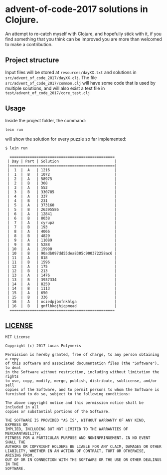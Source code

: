 # advent-of-code-2017 solutions in Clojure.

An attempt to re-catch myself with Clojure, and hopefully stick with it,
if you find something that you think can be improved you are more than
welcomed to make a contribution.

## Project structure

Input files will be stored at ```resources/dayXX.txt```
and solutions in ```src/advent_of_code_2017/dayXX.clj```.
The file ```src/advent_of_code_2017/common.clj``` will have
some code that is used by multiple solutions, and will also
exist a test file in ```test/advent_of_code_2017/core_test.clj```

## Usage

Inside the project folder, the command:

``` text
lein run
```

will show the solution for every puzzle so far implemented:

``` text
$ lein run

  ===============================================
 | Day | Part | Solution                         |
 |===============================================|
 |  1  |  A   | 1216                             |
 |  1  |  B   | 1072                             |
 |  2  |  A   | 58975                            |
 |  2  |  B   | 308                              |
 |  3  |  A   | 552                              |
 |  3  |  B   | 330785                           |
 |  4  |  A   | 337                              |
 |  4  |  B   | 231                              |
 |  5  |  A   | 373160                           |
 |  5  |  B   | 26395586                         |
 |  6  |  A   | 12841                            |
 |  6  |  B   | 8038                             |
 |  7  |  A   | cyrupz                           |
 |  7  |  B   | 193                              |
 |  8  |  A   | 4066                             |
 |  8  |  B   | 4829                             |
 |  9  |  A   | 11089                            |
 |  9  |  B   | 5288                             |
 | 10  |  A   | 15990                            |
 | 10  |  B   | 90adb097dd55dea8305c900372258ac6 |
 | 11  |  A   | 818                              |
 | 11  |  B   | 1596                             |
 | 12  |  A   | 175                              |
 | 12  |  B   | 213                              |
 | 13  |  A   | 1476                             |
 | 13  |  B   | 3937334                          |
 | 14  |  A   | 8250                             |
 | 14  |  B   | 1113                             |
 | 15  |  A   | 650                              |
 | 15  |  B   | 336                              |
 | 16  |  A   | ociedpjbmfnkhlga                 |
 | 16  |  B   | gnflbkojhicpmead                 |
  ===============================================
```

## [LICENSE](https://github.com/Average-user/adventofcode-clj-2017/tree/master/LICENSE)

``` text
MIT License

Copyright (c) 2017 Lucas Polymeris

Permission is hereby granted, free of charge, to any person obtaining a copy
of this software and associated documentation files (the "Software"), to deal
in the Software without restriction, including without limitation the rights
to use, copy, modify, merge, publish, distribute, sublicense, and/or sell
copies of the Software, and to permit persons to whom the Software is
furnished to do so, subject to the following conditions:

The above copyright notice and this permission notice shall be included in all
copies or substantial portions of the Software.

THE SOFTWARE IS PROVIDED "AS IS", WITHOUT WARRANTY OF ANY KIND, EXPRESS OR
IMPLIED, INCLUDING BUT NOT LIMITED TO THE WARRANTIES OF MERCHANTABILITY,
FITNESS FOR A PARTICULAR PURPOSE AND NONINFRINGEMENT. IN NO EVENT SHALL THE
AUTHORS OR COPYRIGHT HOLDERS BE LIABLE FOR ANY CLAIM, DAMAGES OR OTHER
LIABILITY, WHETHER IN AN ACTION OF CONTRACT, TORT OR OTHERWISE, ARISING FROM,
OUT OF OR IN CONNECTION WITH THE SOFTWARE OR THE USE OR OTHER DEALINGS IN THE
SOFTWARE.
```
